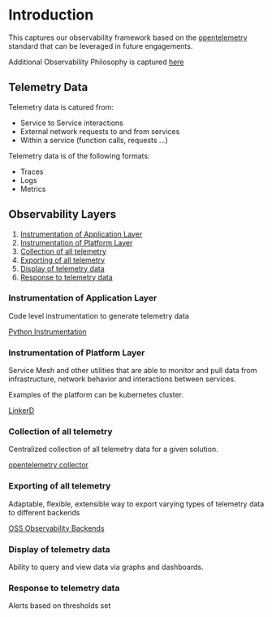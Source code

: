 # Introduction 

This captures our observability framework based on the [opentelemetry](https://opentelemetry.io/) standard that can be leveraged in future engagements.  

Additional Observability Philosophy is captured [here](./docs/OBSERVABILITY.md)


## Telemetry Data 

Telemetry data is catured from: 
* Service to Service interactions 
* External network requests to and from services 
* Within a service (function calls, requests ...) 

Telemetry data is of the following formats: 
* Traces 
* Logs 
* Metrics 
## Observability Layers 

1. [Instrumentation of Application Layer](#Instrumentation-of-Application-Layer)  
2. [Instrumentation of Platform Layer](#Instrumentation-of-Platform-Layer)
3. [Collection of all telemetry](#Collection-of-all-telemetry) 
4. [Exporting of all telemetry](#Exporting-of-all-telemetry) 
5. [Display of telemetry data](#Display-of-telemetry-data) 
6. [Response to telemetry data](#Response-to-telemetry-data) 

### Instrumentation of Application Layer

Code level instrumentation to generate telemetry data 

[Python Instrumentation](./code/python_app)
### Instrumentation of Platform Layer

Service Mesh and other utilities that are able to monitor and pull data from infrastructure, network behavior and interactions between services. 

Examples of the platform can be kubernetes cluster. 

[LinkerD](./code/linkerd)

### Collection of all telemetry

Centralized collection of all telemetry data for a given solution.

[opentelemetry collector](./otel_collector)
### Exporting of all telemetry 

Adaptable, flexible, extensible way to export varying types of telemetry data to different backends 

[OSS Observability Backends](./otel_exporters)

### Display of telemetry data 

Ability to query and view data via graphs and dashboards. 
### Response to telemetry data

Alerts based on thresholds set 